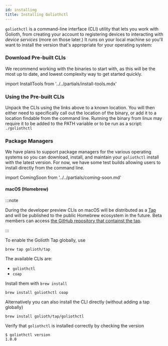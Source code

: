 ```yaml
---
id: installing
title: Installing Goliothctl
---
```


`goliothctl` is a command-line interface (CLI) utility that lets you work with Golioth, from creating your account to registering devices to interacting with _device services_ (more on those later.) It runs on your local machine so you'll want to install the version that's appropriate for your operating system:

### Download Pre-built CLIs

We recommend working with the binaries to start with, as this will be the most up to date, and lowest complexity way to get started quickly. 

import InstallTools from '../../partials/install-tools.mdx'

<InstallTools/>

### Using the Pre-built CLIs

Unpack the CLIs using the links above to a known location. You will then either need to specifically call out the location of the binary, or add it to a location findable from the command line. Running the binary from linux may require it to be added to the PATH variable or to be run as a script: `./goliothctl`


### Package Managers

We have plans to support package managers for the various operating systems so you can download, install, and maintain your `goliothctl` install with the latest version. For now, we have some test builds allowing users to install directly from the command line.


import ComingSoon from '../../partials/coming-soon.md'

<ComingSoon/>

#### macOS (Homebrew)

:::note

During the developer preview CLIs on macOS will be distributed as a [Tap](https://docs.brew.sh/Taps) and will be published to the public Homebrew ecosystem in the future. Beta members can access [the GitHub repository that containst the tap](https://github.com/golioth/homebrew-tap).

:::

To enable the Golioth Tap globally, use

```
brew tap golioth/tap
```

The available CLIs are:

- `goliothctl`
- `coap`

Install them with `brew install`

```
brew install goliothctl coap
```

Alternatively you can also install the CLI directly (without adding a tap globally)

```
brew install golioth/tap/goliothctl
```

Verify that `goliothctl` is installed correctly by checking the version

```
$ goliothctl version
1.0.0
```

